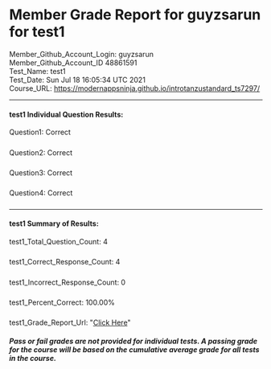 # Member Grade Report for guyzsarun for test1  
   
Member_Github_Account_Login: guyzsarun  
Member_Github_Account_ID 48861591  
Test_Name: test1  
Test_Date: Sun Jul 18 16:05:34 UTC 2021  
Course_URL: https://modernappsninja.github.io/introtanzustandard_ts7297/  
   
---  
#### test1 Individual Question Results:  
Question1: Correct  
#####  
Question2: Correct  
#####  
Question3: Correct  
#####  
Question4: Correct  
#####  
---  
#### test1 Summary of Results:  
test1_Total_Question_Count: 4  
#####  
test1_Correct_Response_Count: 4  
#####  
test1_Incorrect_Response_Count: 0  
#####  
test1_Percent_Correct: 100.00%  
#####  
test1_Grade_Report_Url: "[Click Here](https://github.com/modernappsninjas/guyzsarun/blob/main/static/userdata/courses/introtanzustandard_ts7297/grade_report.pr249.test1.md)"
##### Pass or fail grades are not provided for individual tests. A passing grade for the course will be based on the cumulative average grade for all tests in the course.  
